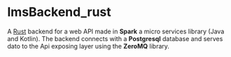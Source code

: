 # lmsBackend_rust

A [Rust](https://www.rust-lang.org/) backend for a web API made in **Spark** a micro services library (Java and Kotlin). The backend connects with a **Postgresql** database
and serves dato to the Api exposing layer using the **ZeroMQ** library.
